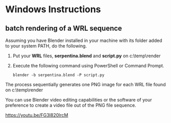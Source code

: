# Windows Instructions
## batch rendering of a WRL sequence

Assuming you have Blender installed in your machine with its folder added to your system PATH, do the following.


1. Put your **WRL** files, **serpentina.blend** and **script.py** on c:\temp\render

1. Execute the following command using PowerShell or Command Prompt.

    `blender -b serpentina.blend -P script.py`

The process sequentially generates one PNG image for each WRL file found on c:\temp\render

You can use Blender video editing capabilities or the software of your preference to create a video file out of the PNG file sequence.

https://youtu.be/FG3I820lrcM
